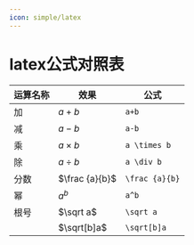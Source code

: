 ```yaml
---
icon: simple/latex
---
```


# latex公式对照表

| 运算名称 | 效果             | 公式             |
|------|----------------|----------------|
| 加    | $a+b$          | `a+b`          |
| 减    | $a-b$          | `a-b`          |
| 乘    | $a \times b$   | `a \times b`   |
| 除    | $a \div b$     | `a \div b`     |
| 分数   | $\frac {a}{b}$ | `\frac {a}{b}` |
| 幂    | $a^b$          | `a^b`          |
| 根号   | $\sqrt a$      | `\sqrt a`      |
|      | $\sqrt[b]a$    | `\sqrt[b]a`    |

